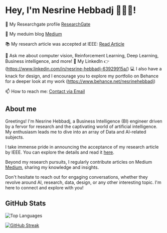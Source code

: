 # Hey, I'm Nesrine Hebbadj 👩🏼‍💻!

📝 My Researchgate profile [ResearchGate](https://www.researchgate.net/profile/Nesrine-Hebbadj/research)

📝 My meduim blog [Medium](https://medium.com/@hn_hebbadj)

📚 My research article was accepted at IEEE: [Read Article](https://www.researchgate.net/publication/367209237_OCFR_2022_Competition_on_Occluded_Face_Recognition_from_Synthetically_Generated_Structure-Aware_Occlusions)

💬 Ask me about computer vision, Reinforcement Learning, Deep Learning, Business intelligence, and more!
🚀 My LinkedIn 👉 (https://www.linkedin.com/in/nesrine-hebbadj-63929915a/)
💻 I also have a knack for design, and I encourage you to explore my portfolio on Behance for a deeper look at my work (https://www.behance.net/nesrinehebbadj)

📫 How to reach me: [Contact via Email](hn_hebbadj@esi.dz)

## About me

Greetings! I'm Nesrine Hebbadj, a Business Intelligence (BI) engineer driven by a fervor for research and the captivating world of artificial intelligence. My enthusiasm leads me to dive into an array of Data and AI-related subjects.

I take immense pride in announcing the acceptance of my research article by IEEE. You can explore the details and read it [here](https://www.researchgate.net/publication/367209237_OCFR_2022_Competition_on_Occluded_Face_Recognition_from_Synthetically_Generated_Structure-Aware_Occlusions).


Beyond my research pursuits, I regularly contribute articles on Medium [Medium](https://medium.com/@hn_hebbadj), sharing my knowledge and insights. 

Don't hesitate to reach out for engaging conversations, whether they revolve around AI, research, data, design, or any other interesting topic.
I'm here to connect and explore with you!

## GitHub Stats

![Top Languages](https://github-readme-stats.vercel.app/api/top-langs/?username=Nesrineheb&layout=compact)

[![GitHub Streak](https://github-readme-streak-stats.herokuapp.com/?user=Nesrineheb)](https://github.com/DenverCoder1/github-readme-streak-stats)

